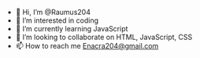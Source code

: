 - 👋 Hi, I’m @Raumus204
- 👀 I’m interested in coding
- 🌱 I’m currently learning JavaScript
- 💞️ I’m looking to collaborate on HTML, JavaScript, CSS
- 📫 How to reach me Enacra204@gmail.com

<!---
Raumus204/Raumus204 is a ✨ special ✨ repository because its `README.md` (this file) appears on your GitHub profile.
You can click the Preview link to take a look at your changes.
--->
